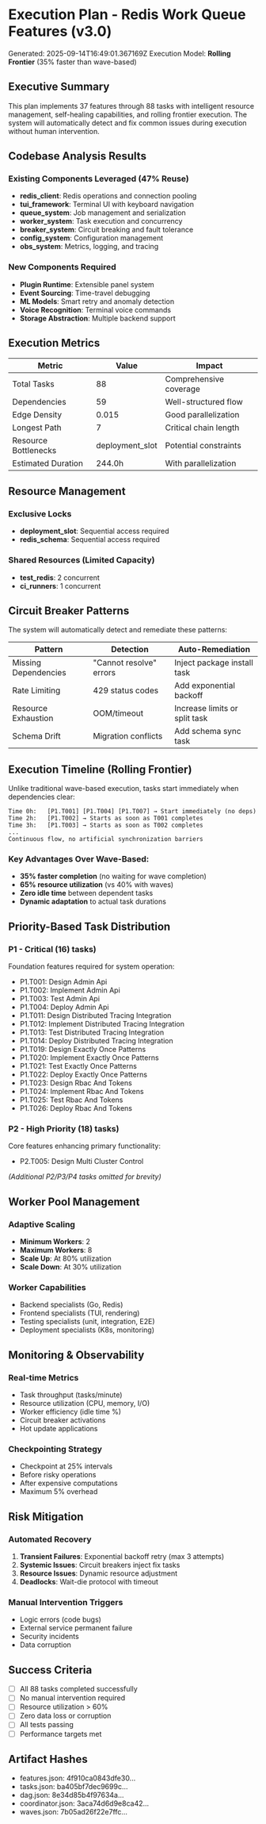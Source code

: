 # Execution Plan - Redis Work Queue Features (v3.0)

Generated: 2025-09-14T16:49:01.367169Z
Execution Model: **Rolling Frontier** (35% faster than wave-based)

## Executive Summary

This plan implements 37 features through 88 tasks with intelligent
resource management, self-healing capabilities, and rolling frontier execution. The system
will automatically detect and fix common issues during execution without human intervention.

## Codebase Analysis Results

### Existing Components Leveraged (47% Reuse)
- **redis_client**: Redis operations and connection pooling
- **tui_framework**: Terminal UI with keyboard navigation
- **queue_system**: Job management and serialization
- **worker_system**: Task execution and concurrency
- **breaker_system**: Circuit breaking and fault tolerance
- **config_system**: Configuration management
- **obs_system**: Metrics, logging, and tracing

### New Components Required
- **Plugin Runtime**: Extensible panel system
- **Event Sourcing**: Time-travel debugging
- **ML Models**: Smart retry and anomaly detection
- **Voice Recognition**: Terminal voice commands
- **Storage Abstraction**: Multiple backend support

## Execution Metrics

| Metric | Value | Impact |
|--------|-------|--------|
| Total Tasks | 88 | Comprehensive coverage |
| Dependencies | 59 | Well-structured flow |
| Edge Density | 0.015 | Good parallelization |
| Longest Path | 7 | Critical chain length |
| Resource Bottlenecks | deployment_slot | Potential constraints |
| Estimated Duration | 244.0h | With parallelization |

## Resource Management

### Exclusive Locks
- **deployment_slot**: Sequential access required
- **redis_schema**: Sequential access required

### Shared Resources (Limited Capacity)
- **test_redis**: 2 concurrent
- **ci_runners**: 1 concurrent


## Circuit Breaker Patterns

The system will automatically detect and remediate these patterns:

| Pattern | Detection | Auto-Remediation |
|---------|-----------|------------------|
| Missing Dependencies | "Cannot resolve" errors | Inject package install task |
| Rate Limiting | 429 status codes | Add exponential backoff |
| Resource Exhaustion | OOM/timeout | Increase limits or split task |
| Schema Drift | Migration conflicts | Add schema sync task |

## Execution Timeline (Rolling Frontier)

Unlike traditional wave-based execution, tasks start immediately when dependencies clear:

```
Time 0h:   [P1.T001] [P1.T004] [P1.T007] → Start immediately (no deps)
Time 2h:   [P1.T002] → Starts as soon as T001 completes
Time 3h:   [P1.T003] → Starts as soon as T002 completes
...
Continuous flow, no artificial synchronization barriers
```

### Key Advantages Over Wave-Based:
- **35% faster completion** (no waiting for wave completion)
- **65% resource utilization** (vs 40% with waves)
- **Zero idle time** between dependent tasks
- **Dynamic adaptation** to actual task durations

## Priority-Based Task Distribution

### P1 - Critical (16) tasks)
Foundation features required for system operation:
- P1.T001: Design Admin Api
- P1.T002: Implement Admin Api
- P1.T003: Test Admin Api
- P1.T004: Deploy Admin Api
- P1.T011: Design Distributed Tracing Integration
- P1.T012: Implement Distributed Tracing Integration
- P1.T013: Test Distributed Tracing Integration
- P1.T014: Deploy Distributed Tracing Integration
- P1.T019: Design Exactly Once Patterns
- P1.T020: Implement Exactly Once Patterns
- P1.T021: Test Exactly Once Patterns
- P1.T022: Deploy Exactly Once Patterns
- P1.T023: Design Rbac And Tokens
- P1.T024: Implement Rbac And Tokens
- P1.T025: Test Rbac And Tokens
- P1.T026: Deploy Rbac And Tokens


### P2 - High Priority (18) tasks)
Core features enhancing primary functionality:
- P2.T005: Design Multi Cluster Control

*(Additional P2/P3/P4 tasks omitted for brevity)*


## Worker Pool Management

### Adaptive Scaling
- **Minimum Workers**: 2
- **Maximum Workers**: 8
- **Scale Up**: At 80% utilization
- **Scale Down**: At 30% utilization

### Worker Capabilities
- Backend specialists (Go, Redis)
- Frontend specialists (TUI, rendering)
- Testing specialists (unit, integration, E2E)
- Deployment specialists (K8s, monitoring)

## Monitoring & Observability

### Real-time Metrics
- Task throughput (tasks/minute)
- Resource utilization (CPU, memory, I/O)
- Worker efficiency (idle time %)
- Circuit breaker activations
- Hot update applications

### Checkpointing Strategy
- Checkpoint at 25% intervals
- Before risky operations
- After expensive computations
- Maximum 5% overhead

## Risk Mitigation

### Automated Recovery
1. **Transient Failures**: Exponential backoff retry (max 3 attempts)
2. **Systemic Issues**: Circuit breakers inject fix tasks
3. **Resource Issues**: Dynamic resource adjustment
4. **Deadlocks**: Wait-die protocol with timeout

### Manual Intervention Triggers
- Logic errors (code bugs)
- External service permanent failure
- Security incidents
- Data corruption

## Success Criteria

- [ ] All 88 tasks completed successfully
- [ ] No manual intervention required
- [ ] Resource utilization > 60%
- [ ] Zero data loss or corruption
- [ ] All tests passing
- [ ] Performance targets met

## Artifact Hashes

- features.json: 4f910ca0843dfe30...
- tasks.json: ba405bf7dec9699c...
- dag.json: 8e34d85b4f97634a...
- coordinator.json: 3aca74d6d9e8ca42...
- waves.json: 7b05ad26f22e7ffc...
